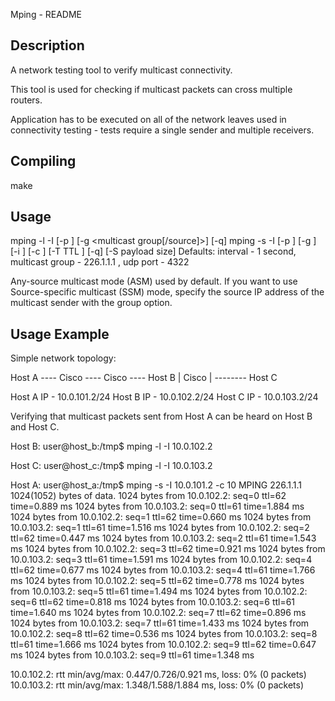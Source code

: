 Mping - README

Description
-----------
A network testing tool to verify multicast connectivity.

This tool is used for checking if multicast packets can
cross multiple routers.

Application has to be executed on all of the network leaves
used in connectivity testing - tests require a single sender
and multiple receivers.

Compiling
---------
make

Usage
-----

   mping -l -I <interface address> [-p <udp port>] [-g <multicast group[/source]>] [-q]
   mping -s -I <interface address> [-p <udp port>] [-g <multicast group>] [-i <interval in ms>] [-c <count>] [-T TTL ] [-q] [-S payload size]
   Defaults: interval - 1 second, multicast group - 226.1.1.1 , udp port - 4322

Any-source multicast mode (ASM) used by default. If you want to use Source-specific multicast (SSM) mode, specify the source IP address of the multicast sender with the group option.

Usage Example
-------------
Simple network topology:

Host A ---- Cisco ---- Cisco ---- Host B
                         |
                       Cisco
                         |
                         -------- Host C

Host A IP - 10.0.101.2/24
Host B IP - 10.0.102.2/24
Host C IP - 10.0.103.2/24

Verifying that multicast packets sent from Host A can be
heard on Host B and Host C.

Host B:
user@host_b:/tmp$ mping -l -I 10.0.102.2

Host C:
user@host_c:/tmp$ mping -l -I 10.0.103.2

Host A:
user@host_a:/tmp$ mping -s -I 10.0.101.2 -c 10
MPING 226.1.1.1 1024(1052) bytes of data.
1024 bytes from 10.0.102.2: seq=0 ttl=62 time=0.889 ms
1024 bytes from 10.0.103.2: seq=0 ttl=61 time=1.884 ms
1024 bytes from 10.0.102.2: seq=1 ttl=62 time=0.660 ms
1024 bytes from 10.0.103.2: seq=1 ttl=61 time=1.516 ms
1024 bytes from 10.0.102.2: seq=2 ttl=62 time=0.447 ms
1024 bytes from 10.0.103.2: seq=2 ttl=61 time=1.543 ms
1024 bytes from 10.0.102.2: seq=3 ttl=62 time=0.921 ms
1024 bytes from 10.0.103.2: seq=3 ttl=61 time=1.591 ms
1024 bytes from 10.0.102.2: seq=4 ttl=62 time=0.677 ms
1024 bytes from 10.0.103.2: seq=4 ttl=61 time=1.766 ms
1024 bytes from 10.0.102.2: seq=5 ttl=62 time=0.778 ms
1024 bytes from 10.0.103.2: seq=5 ttl=61 time=1.494 ms
1024 bytes from 10.0.102.2: seq=6 ttl=62 time=0.818 ms
1024 bytes from 10.0.103.2: seq=6 ttl=61 time=1.640 ms
1024 bytes from 10.0.102.2: seq=7 ttl=62 time=0.896 ms
1024 bytes from 10.0.103.2: seq=7 ttl=61 time=1.433 ms
1024 bytes from 10.0.102.2: seq=8 ttl=62 time=0.536 ms
1024 bytes from 10.0.103.2: seq=8 ttl=61 time=1.666 ms
1024 bytes from 10.0.102.2: seq=9 ttl=62 time=0.647 ms
1024 bytes from 10.0.103.2: seq=9 ttl=61 time=1.348 ms

10.0.102.2: rtt min/avg/max: 0.447/0.726/0.921 ms, loss: 0% (0 packets)
10.0.103.2: rtt min/avg/max: 1.348/1.588/1.884 ms, loss: 0% (0 packets)
